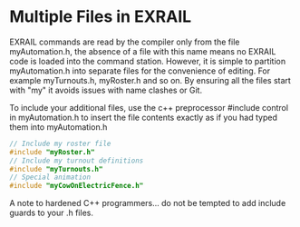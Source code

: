 # Multiple Files in EXRAIL

EXRAIL commands are read by the compiler only from the file myAutomation.h, the absence of a file with this name means no EXRAIL code is loaded into the command station.
However, it is simple to partition myAutomation.h into separate files for the convenience of editing. For example myTurnouts.h, myRoster.h and so on. By ensuring all the files start with "my" it avoids issues with name clashes or Git.

To include your additional files, use the c++ preprocessor #include control in myAutomation.h to insert the file contents exactly as if you had typed them into myAutomation.h

```cpp
// Include my roster file
#include "myRoster.h"
// Include my turnout definitions
#include "myTurnouts.h"
// Special animation
#include "myCowOnElectricFence.h"
```

A note to hardened C++ programmers... do not be tempted to add include guards to your .h files.
